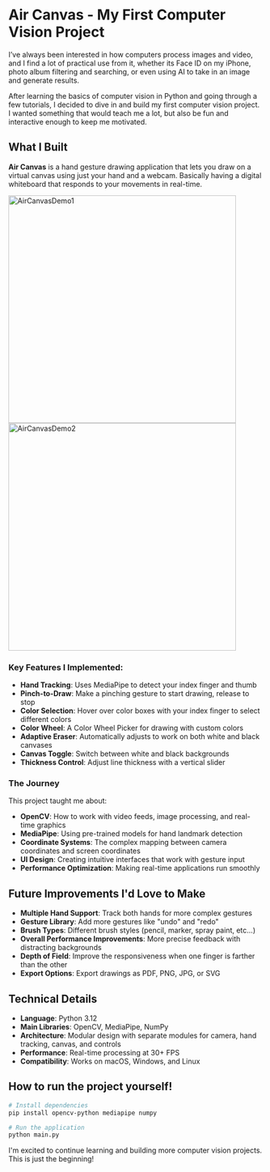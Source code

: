 # Air Canvas - My First Computer Vision Project

I’ve always been interested in how computers process images and video, and I find a lot of practical use from it, whether its Face ID on my iPhone, photo album filtering and searching, or even using AI to take in an image and generate results.

After learning the basics of computer vision in Python and going through a few tutorials, I decided to dive in and build my first computer vision project. I wanted something that would teach me a lot, but also be fun and interactive enough to keep me motivated.

## What I Built

**Air Canvas** is a hand gesture drawing application that lets you draw on a virtual canvas using just your hand and a webcam. Basically having a digital whiteboard that responds to your movements in real-time.

<img src="AirCanvasGif.gif" alt="AirCanvasDemo1" width="450"/>
<img src="AirCanvasGif2.gif" alt="AirCanvasDemo2" width="450"/>

### Key Features I Implemented:

- **Hand Tracking**: Uses MediaPipe to detect your index finger and thumb
- **Pinch-to-Draw**: Make a pinching gesture to start drawing, release to stop
- **Color Selection**: Hover over color boxes with your index finger to select different colors
- **Color Wheel**: A Color Wheel Picker for drawing with custom colors
- **Adaptive Eraser**: Automatically adjusts to work on both white and black canvases
- **Canvas Toggle**: Switch between white and black backgrounds
- **Thickness Control**: Adjust line thickness with a vertical slider

### The Journey

This project taught me about:

- **OpenCV**: How to work with video feeds, image processing, and real-time graphics
- **MediaPipe**: Using pre-trained models for hand landmark detection
- **Coordinate Systems**: The complex mapping between camera coordinates and screen coordinates
- **UI Design**: Creating intuitive interfaces that work with gesture input
- **Performance Optimization**: Making real-time applications run smoothly

## Future Improvements I'd Love to Make

- **Multiple Hand Support**: Track both hands for more complex gestures
- **Gesture Library**: Add more gestures like "undo" and "redo"
- **Brush Types**: Different brush styles (pencil, marker, spray paint, etc...)
- **Overall Performance Improvements**: More precise feedback with distracting backgrounds
- **Depth of Field**: Improve the responsiveness when one finger is farther than the other
- **Export Options**: Export drawings as PDF, PNG, JPG, or SVG

## Technical Details

- **Language**: Python 3.12
- **Main Libraries**: OpenCV, MediaPipe, NumPy
- **Architecture**: Modular design with separate modules for camera, hand tracking, canvas, and controls
- **Performance**: Real-time processing at 30+ FPS
- **Compatibility**: Works on macOS, Windows, and Linux

## How to run the project yourself!

```bash
# Install dependencies
pip install opencv-python mediapipe numpy

# Run the application
python main.py
```

I'm excited to continue learning and building more computer vision projects. This is just the beginning!
